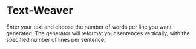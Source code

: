 Text-Weaver
===========

Enter your text and choose the number of words per line you want generated. The generator will reformat your sentences vertically, with the specified number of lines per sentence.

